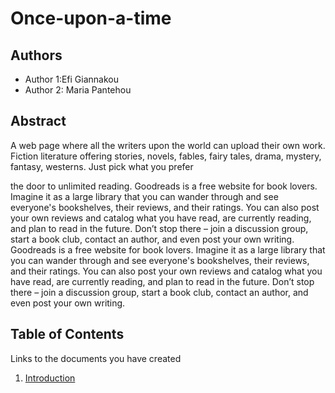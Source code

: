 # Once-upon-a-time

## Authors

- Author 1:Efi Giannakou
- Author 2: Maria Pantehou

## Abstract

A web page where all the writers upon the world can upload their own work.
Fiction literature offering stories, novels, fables, fairy tales, drama, mystery, fantasy, westerns. Just pick what you prefer

the door to unlimited reading.
Goodreads is a free website for book lovers. Imagine it as a large library that you can wander through and see everyone's bookshelves, their reviews, and their ratings. You can also post your own reviews and catalog what you have read, are currently reading, and plan to read in the future. Don’t stop there – join a discussion group, start a book club, contact an author, and even post your own writing. 
Goodreads is a free website for book lovers. Imagine it as a large library that you can wander through and see everyone's bookshelves, their reviews, and their ratings. You can also post your own reviews and catalog what you have read, are currently reading, and plan to read in the future. Don’t stop there – join a discussion group, start a book club, contact an author, and even post your own writing. 

## Table of Contents

Links to the documents you have created

  1. [Introduction](https://github.com/efou/Once-upon-a-time/blob/master/documentation/intro.md)

